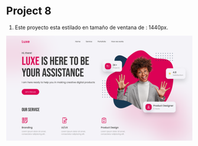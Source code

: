 # Project 8
1. Este proyecto esta estilado en tamaño de ventana de : 1440px.

![Personal Portfolio](reference.png)
